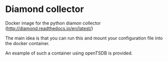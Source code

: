 # Diamond collector

Docker image for the python diamon collector (http://diamond.readthedocs.io/en/latest/)

The main idea is that you can run this and mount your configuration file into the docker container.

An example of such a container using openTSDB is provided.
